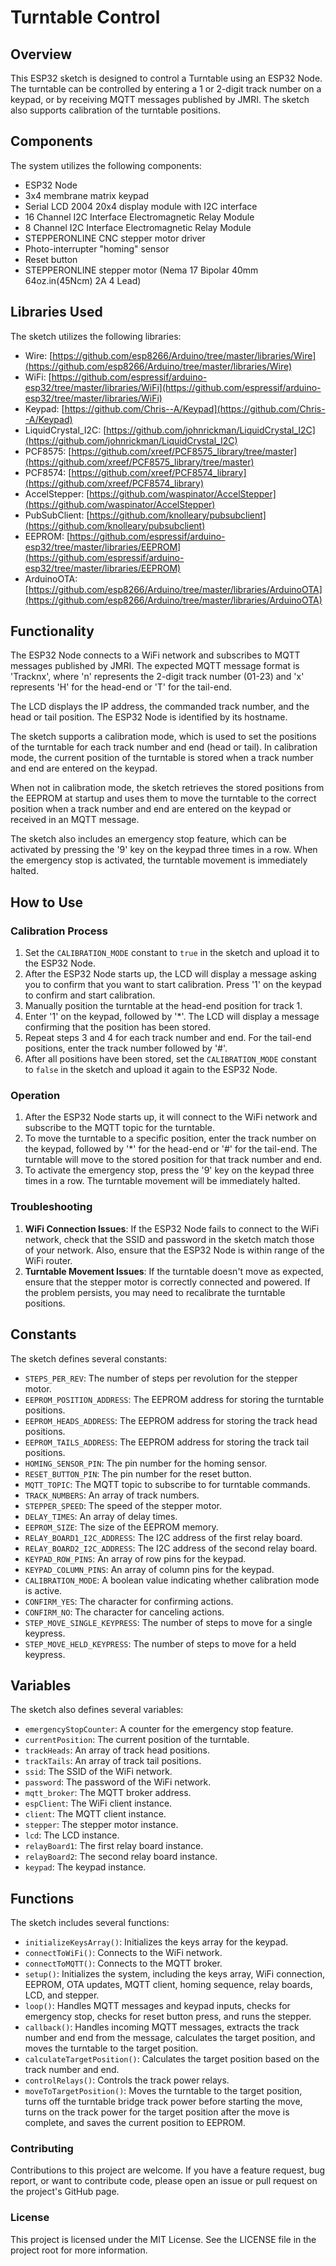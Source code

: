 # Turntable Control

## Overview

This ESP32 sketch is designed to control a Turntable using an ESP32 Node. The turntable can be controlled by entering a 1 or 2-digit track number on a keypad, or by receiving MQTT messages published by JMRI. The sketch also supports calibration of the turntable positions.

## Components

The system utilizes the following components:

- ESP32 Node
- 3x4 membrane matrix keypad
- Serial LCD 2004 20x4 display module with I2C interface
- 16 Channel I2C Interface Electromagnetic Relay Module
- 8 Channel I2C Interface Electromagnetic Relay Module
- STEPPERONLINE CNC stepper motor driver
- Photo-interrupter "homing" sensor
- Reset button
- STEPPERONLINE stepper motor (Nema 17 Bipolar 40mm 64oz.in(45Ncm) 2A 4 Lead)

## Libraries Used

The sketch utilizes the following libraries:

- Wire: [https://github.com/esp8266/Arduino/tree/master/libraries/Wire](https://github.com/esp8266/Arduino/tree/master/libraries/Wire)
- WiFi: [https://github.com/espressif/arduino-esp32/tree/master/libraries/WiFi](https://github.com/espressif/arduino-esp32/tree/master/libraries/WiFi)
- Keypad: [https://github.com/Chris--A/Keypad](https://github.com/Chris--A/Keypad)
- LiquidCrystal_I2C: [https://github.com/johnrickman/LiquidCrystal_I2C](https://github.com/johnrickman/LiquidCrystal_I2C)
- PCF8575: [https://github.com/xreef/PCF8575_library/tree/master](https://github.com/xreef/PCF8575_library/tree/master)
- PCF8574: [https://github.com/xreef/PCF8574_library](https://github.com/xreef/PCF8574_library)
- AccelStepper: [https://github.com/waspinator/AccelStepper](https://github.com/waspinator/AccelStepper)
- PubSubClient: [https://github.com/knolleary/pubsubclient](https://github.com/knolleary/pubsubclient)
- EEPROM: [https://github.com/espressif/arduino-esp32/tree/master/libraries/EEPROM](https://github.com/espressif/arduino-esp32/tree/master/libraries/EEPROM)
- ArduinoOTA: [https://github.com/esp8266/Arduino/tree/master/libraries/ArduinoOTA](https://github.com/esp8266/Arduino/tree/master/libraries/ArduinoOTA)

## Functionality

The ESP32 Node connects to a WiFi network and subscribes to MQTT messages published by JMRI. The expected MQTT message format is 'Tracknx', where 'n' represents the 2-digit track number (01-23) and 'x' represents 'H' for the head-end or 'T' for the tail-end.

The LCD displays the IP address, the commanded track number, and the head or tail position. The ESP32 Node is identified by its hostname.

The sketch supports a calibration mode, which is used to set the positions of the turntable for each track number and end (head or tail). In calibration mode, the current position of the turntable is stored when a track number and end are entered on the keypad.

When not in calibration mode, the sketch retrieves the stored positions from the EEPROM at startup and uses them to move the turntable to the correct position when a track number and end are entered on the keypad or received in an MQTT message.

The sketch also includes an emergency stop feature, which can be activated by pressing the '9' key on the keypad three times in a row. When the emergency stop is activated, the turntable movement is immediately halted.

## How to Use

### Calibration Process

1. Set the `CALIBRATION_MODE` constant to `true` in the sketch and upload it to the ESP32 Node.
2. After the ESP32 Node starts up, the LCD will display a message asking you to confirm that you want to start calibration. Press '1' on the keypad to confirm and start calibration.
3. Manually position the turntable at the head-end position for track 1.
4. Enter '1' on the keypad, followed by '*'. The LCD will display a message confirming that the position has been stored.
5. Repeat steps 3 and 4 for each track number and end. For the tail-end positions, enter the track number followed by '#'.
6. After all positions have been stored, set the `CALIBRATION_MODE` constant to `false` in the sketch and upload it again to the ESP32 Node.

### Operation

1. After the ESP32 Node starts up, it will connect to the WiFi network and subscribe to the MQTT topic for the turntable.
2. To move the turntable to a specific position, enter the track number on the keypad, followed by '*' for the head-end or '#' for the tail-end. The turntable will move to the stored position for that track number and end.
3. To activate the emergency stop, press the '9' key on the keypad three times in a row. The turntable movement will be immediately halted.

### Troubleshooting

1. **WiFi Connection Issues**: If the ESP32 Node fails to connect to the WiFi network, check that the SSID and password in the sketch match those of your network. Also, ensure that the ESP32 Node is within range of the WiFi router.
2. **Turntable Movement Issues**: If the turntable doesn't move as expected, ensure that the stepper motor is correctly connected and powered. If the problem persists, you may need to recalibrate the turntable positions.

## Constants

The sketch defines several constants:

- `STEPS_PER_REV`: The number of steps per revolution for the stepper motor.
- `EEPROM_POSITION_ADDRESS`: The EEPROM address for storing the turntable positions.
- `EEPROM_HEADS_ADDRESS`: The EEPROM address for storing the track head positions.
- `EEPROM_TAILS_ADDRESS`: The EEPROM address for storing the track tail positions.
- `HOMING_SENSOR_PIN`: The pin number for the homing sensor.
- `RESET_BUTTON_PIN`: The pin number for the reset button.
- `MQTT_TOPIC`: The MQTT topic to subscribe to for turntable commands.
- `TRACK_NUMBERS`: An array of track numbers.
- `STEPPER_SPEED`: The speed of the stepper motor.
- `DELAY_TIMES`: An array of delay times.
- `EEPROM_SIZE`: The size of the EEPROM memory.
- `RELAY_BOARD1_I2C_ADDRESS`: The I2C address of the first relay board.
- `RELAY_BOARD2_I2C_ADDRESS`: The I2C address of the second relay board.
- `KEYPAD_ROW_PINS`: An array of row pins for the keypad.
- `KEYPAD_COLUMN_PINS`: An array of column pins for the keypad.
- `CALIBRATION_MODE`: A boolean value indicating whether calibration mode is active.
- `CONFIRM_YES`: The character for confirming actions.
- `CONFIRM_NO`: The character for canceling actions.
- `STEP_MOVE_SINGLE_KEYPRESS`: The number of steps to move for a single keypress.
- `STEP_MOVE_HELD_KEYPRESS`: The number of steps to move for a held keypress.

## Variables

The sketch also defines several variables:

- `emergencyStopCounter`: A counter for the emergency stop feature.
- `currentPosition`: The current position of the turntable.
- `trackHeads`: An array of track head positions.
- `trackTails`: An array of track tail positions.
- `ssid`: The SSID of the WiFi network.
- `password`: The password of the WiFi network.
- `mqtt_broker`: The MQTT broker address.
- `espClient`: The WiFi client instance.
- `client`: The MQTT client instance.
- `stepper`: The stepper motor instance.
- `lcd`: The LCD instance.
- `relayBoard1`: The first relay board instance.
- `relayBoard2`: The second relay board instance.
- `keypad`: The keypad instance.

## Functions

The sketch includes several functions:

- `initializeKeysArray()`: Initializes the keys array for the keypad.
- `connectToWiFi()`: Connects to the WiFi network.
- `connectToMQTT()`: Connects to the MQTT broker.
- `setup()`: Initializes the system, including the keys array, WiFi connection, EEPROM, OTA updates, MQTT client, homing sequence, relay boards, LCD, and stepper.
- `loop()`: Handles MQTT messages and keypad inputs, checks for emergency stop, checks for reset button press, and runs the stepper.
- `callback()`: Handles incoming MQTT messages, extracts the track number and end from the message, calculates the target position, and moves the turntable to the target position.
- `calculateTargetPosition()`: Calculates the target position based on the track number and end.
- `controlRelays()`: Controls the track power relays.
- `moveToTargetPosition()`: Moves the turntable to the target position, turns off the turntable bridge track power before starting the move, turns on the track power for the target position after the move is complete, and saves the current position to EEPROM.

### Contributing

Contributions to this project are welcome. If you have a feature request, bug report, or want to contribute code, please open an issue or pull request on the project's GitHub page.

### License

This project is licensed under the MIT License. See the LICENSE file in the project root for more information.
